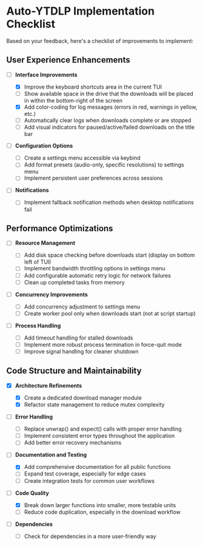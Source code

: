 # Auto-YTDLP Implementation Checklist

Based on your feedback, here's a checklist of improvements to implement:

## User Experience Enhancements

- [ ] **Interface Improvements**

  - [x] Improve the keyboard shortcuts area in the current TUI
  - [ ] Show available space in the drive that the downloads will be placed in within the bottom-right of the screen
  - [x] Add color-coding for log messages (errors in red, warnings in yellow, etc.)
  - [ ] Automatically clear logs when downloads complete or are stopped
  - [ ] Add visual indicators for paused/active/failed downloads on the title bar

- [ ] **Configuration Options**

  - [ ] Create a settings menu accessible via keybind
  - [ ] Add format presets (audio-only, specific resolutions) to settings menu
  - [ ] Implement persistent user preferences across sessions

- [ ] **Notifications**
  - [ ] Implement fallback notification methods when desktop notifications fail

## Performance Optimizations

- [ ] **Resource Management**

  - [ ] Add disk space checking before downloads start (display on bottom left of TUI)
  - [ ] Implement bandwidth throttling options in settings menu
  - [ ] Add configurable automatic retry logic for network failures
  - [ ] Clean up completed tasks from memory

- [ ] **Concurrency Improvements**

  - [ ] Add concurrency adjustment to settings menu
  - [ ] Create worker pool only when downloads start (not at script startup)

- [ ] **Process Handling**
  - [ ] Add timeout handling for stalled downloads
  - [ ] Implement more robust process termination in force-quit mode
  - [ ] Improve signal handling for cleaner shutdown

## Code Structure and Maintainability

- [x] **Architecture Refinements**

  - [x] Create a dedicated download manager module
  - [x] Refactor state management to reduce mutex complexity

- [ ] **Error Handling**

  - [ ] Replace unwrap() and expect() calls with proper error handling
  - [ ] Implement consistent error types throughout the application
  - [ ] Add better error recovery mechanisms

- [ ] **Documentation and Testing**

  - [x] Add comprehensive documentation for all public functions
  - [ ] Expand test coverage, especially for edge cases
  - [ ] Create integration tests for common user workflows

- [ ] **Code Quality**

  - [x] Break down larger functions into smaller, more testable units
  - [ ] Reduce code duplication, especially in the download workflow

- [ ] **Dependencies**
  - [ ] Check for dependencies in a more user-friendly way
